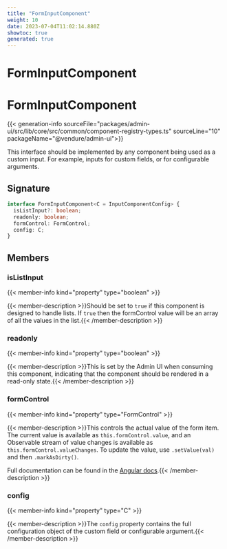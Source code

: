```yaml
---
title: "FormInputComponent"
weight: 10
date: 2023-07-04T11:02:14.880Z
showtoc: true
generated: true
---
```

<!-- This file was generated from the Vendure source. Do not modify. Instead, re-run the "docs:build" script -->

# FormInputComponent
<div class="symbol">


# FormInputComponent

{{< generation-info sourceFile="packages/admin-ui/src/lib/core/src/common/component-registry-types.ts" sourceLine="10" packageName="@vendure/admin-ui">}}

This interface should be implemented by any component being used as a custom input. For example,
inputs for custom fields, or for configurable arguments.

## Signature

```TypeScript
interface FormInputComponent<C = InputComponentConfig> {
  isListInput?: boolean;
  readonly: boolean;
  formControl: FormControl;
  config: C;
}
```
## Members

### isListInput

{{< member-info kind="property" type="boolean"  >}}

{{< member-description >}}Should be set to `true` if this component is designed to handle lists.
If `true` then the formControl value will be an array of all the
values in the list.{{< /member-description >}}

### readonly

{{< member-info kind="property" type="boolean"  >}}

{{< member-description >}}This is set by the Admin UI when consuming this component, indicating that the
component should be rendered in a read-only state.{{< /member-description >}}

### formControl

{{< member-info kind="property" type="FormControl"  >}}

{{< member-description >}}This controls the actual value of the form item. The current value is available
as `this.formControl.value`, and an Observable stream of value changes is available
as `this.formControl.valueChanges`. To update the value, use `.setValue(val)` and then
`.markAsDirty()`.

Full documentation can be found in the [Angular docs](https://angular.io/api/forms/FormControl).{{< /member-description >}}

### config

{{< member-info kind="property" type="C"  >}}

{{< member-description >}}The `config` property contains the full configuration object of the custom field or configurable argument.{{< /member-description >}}


</div>
